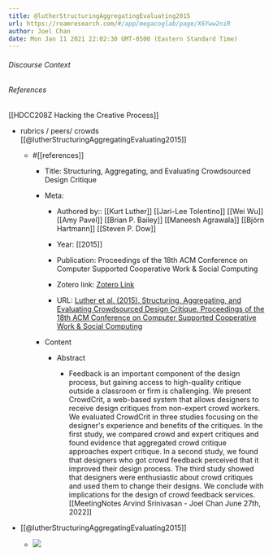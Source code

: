 ```yaml
---
title: @lutherStructuringAggregatingEvaluating2015
url: https://roamresearch.com/#/app/megacoglab/page/X6Yww2niR
author: Joel Chan
date: Mon Jan 11 2021 22:02:30 GMT-0500 (Eastern Standard Time)
---
```




###### Discourse Context



###### References

[[HDCC208Z Hacking the Creative Process]]

- rubrics / peers/ crowds [[@lutherStructuringAggregatingEvaluating2015]]

    - #[[references]]

        - Title: Structuring, Aggregating, and Evaluating Crowdsourced Design Critique

        - Meta:

            - Authored by:: [[Kurt Luther]] [[Jari-Lee Tolentino]] [[Wei Wu]] [[Amy Pavel]] [[Brian P. Bailey]] [[Maneesh Agrawala]] [[Björn Hartmann]] [[Steven P. Dow]]

            - Year: [[2015]]

            - Publication: Proceedings of the 18th ACM Conference on Computer Supported Cooperative Work & Social Computing

            - Zotero link: [Zotero Link](zotero://select/items/1_J2HNZ9XU)

            - URL: [Luther et al. (2015). Structuring, Aggregating, and Evaluating Crowdsourced Design Critique. Proceedings of the 18th ACM Conference on Computer Supported Cooperative Work & Social Computing](http://doi.acm.org/10.1145/2675133.2675283)

        - Content

            - Abstract

                - Feedback is an important component of the design process, but gaining access to high-quality critique outside a classroom or firm is challenging. We present CrowdCrit, a web-based system that allows designers to receive design critiques from non-expert crowd workers. We evaluated CrowdCrit in three studies focusing on the designer's experience and benefits of the critiques. In the first study, we compared crowd and expert critiques and found evidence that aggregated crowd critique approaches expert critique. In a second study, we found that designers who got crowd feedback perceived that it improved their design process. The third study showed that designers were enthusiastic about crowd critiques and used them to change their designs. We conclude with implications for the design of crowd feedback services.
[[MeetingNotes  Arvind Srinivasan - Joel Chan  June 27th, 2022]]

- [[@lutherStructuringAggregatingEvaluating2015]]

    - ![](https://firebasestorage.googleapis.com/v0/b/firescript-577a2.appspot.com/o/imgs%2Fapp%2Fmegacoglab%2Foi2LCJhGCo.png?alt=media&token=e71ce352-4891-4d01-932d-72f8ff66d59e)
